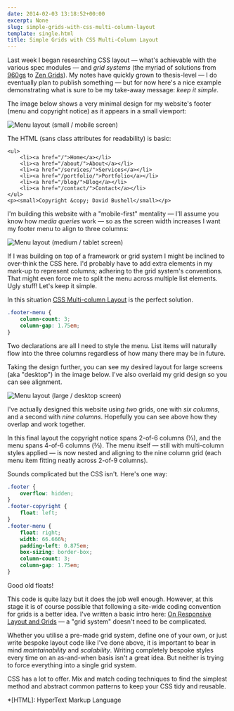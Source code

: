 ```yaml
---
date: 2014-02-03 13:18:52+00:00
excerpt: None
slug: simple-grids-with-css-multi-column-layout
template: single.html
title: Simple Grids with CSS Multi-Column Layout
---
```


Last week I began researching CSS layout — what's achievable with the various spec modules — and _grid systems_ (the myriad of solutions from [960gs](http://960.gs) to [Zen Grids](http://zengrids.com/)). My notes have quickly grown to thesis-level — I do eventually plan to publish something — but for now here's a nice example demonstrating what is sure to be my take-away message: _keep it simple_.

The image below shows a very minimal design for my website's footer (menu and copyright notice) as it appears in a small viewport:

![Menu layout (small / mobile screen)](/images/2014/02/menu-small.png)

The HTML (sans class attributes for readability) is basic:

````markup
<ul>
    <li><a href="/">Home</a></li>
    <li><a href="/about/">About</a></li>
    <li><a href="/services/">Services</a></li>
    <li><a href="/portfolio/">Portfolio</a></li>
    <li><a href="/blog/">Blog</a></li>
    <li><a href="/contact/">Contact</a></li>
</ul>
<p><small>Copyright &copy; David Bushell</small></p>
````

I'm building this website with a "mobile-first" mentality — I'll assume you know how _media queries_ work — so as the screen width increases I want my footer menu to align to three columns:

![Menu layout (medium / tablet screen)](/images/2014/02/menu-medium.png)

If I was building on top of a framework or grid system I might be inclined to over-think the CSS here. I'd probably have to add extra elements in my mark-up to represent columns; adhering to the grid system's conventions. That might even force me to split the menu across multiple list elements. Ugly stuff! Let's keep it simple.

In this situation [CSS Multi-column Layout](http://www.w3.org/TR/css3-multicol/) is the perfect solution.

````css
.footer-menu {
    column-count: 3;
    column-gap: 1.75em;
}
````

Two declarations are all I need to style the menu. List items will naturally flow into the three columns regardless of how many there may be in future.

Taking the design further, you can see my desired layout for large screens (aka "desktop") in the image below. I've also overlaid my grid design so you can see alignment.

![Menu layout (large / desktop screen)](/images/2014/02/menu-large.png)

I've actually designed this website using _two_ grids, one with _six columns_, and a second with _nine columns_. Hopefully you can see above how they overlap and work together.

In this final layout the copyright notice spans 2-of-6 columns (⅓), and the menu spans 4-of-6 columns (⅔). The menu itself — still with multi-column styles applied — is now nested and aligning to the nine column grid (each menu item fitting neatly across 2-of-9 columns).

Sounds complicated but the CSS isn't. Here's one way:

````css
.footer {
    overflow: hidden;
}
.footer-copyright {
    float: left;
}
.footer-menu {
    float: right;
    width: 66.666%;
    padding-left: 0.875em;
    box-sizing: border-box;
    column-count: 3;
    column-gap: 1.75em;
}
````

Good old floats!

This code is quite lazy but it does the job well enough. However, at this stage it is of course possible that following a site-wide coding convention for grids is a better idea. I've written a basic intro here: [On Responsive Layout and Grids](/2013/03/19/on-responsive-layout-and-grids/) — a "grid system" doesn't need to be complicated.

Whether you utilise a pre-made grid system, define one of your own, or just write bespoke layout code like I've done above, it is important to bear in mind _maintainability_ and _scalability_. Writing completely bespoke styles every time on an as-and-when basis isn't a great idea. But neither is trying to force everything into a single grid system.

CSS has a lot to offer. Mix and match coding techniques to find the simplest method and abstract common patterns to keep your CSS tidy and reusable.

*[HTML]: HyperText Markup Language

